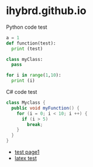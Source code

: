 # ihybrd.github.io

Python code test
```python
a = 1
def function(test):
  print (test)

class myClass:
  pass

for i in range(1,10):
  print (i)
```

C# code test
```csharp
class Myclass {
  public void myFunction() {
    for (i = 0; i < 10; i ++) {
      if (i > 5)
        break;
    }
  }
}
```

- [test page1](test_page1.md)
- [latex test](latex_test.md)

